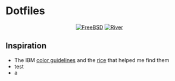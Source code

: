 # Dotfiles
<div align=center>
  
[![FreeBSD](https://img.shields.io/badge/FreeBSD-13.0-red?style=flat&logo=freebsd)](https://www.freebsd.org/) [![River](https://img.shields.io/badge/River-0.1.3-blue?style=flat&logo=i3)](https://github.com/riverwm/river)
<div align=left>
    
## Inspiration
* The IBM [color guidelines](https://www.ibm.com/design/language/color/) and the [rice](https://raw.githubusercontent.com/bunself/dotfiles/.github/assets/shaunsinh.png) that helped me find them
* test
* a
